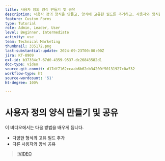 ```yaml
---
title: 사용자 정의 양식 만들기 및 공유
description: 사용자 정의 양식을 만들고, 양식에 고유한 필드를 추가하고, 사용자와 양식을 공유하는 방법을 알아봅니다.
feature: Custom Forms
type: Tutorial
role: Admin, Leader, User
level: Beginner, Intermediate
activity: use
team: Technical Marketing
thumbnail: 335172.png
last-substantial-update: 2024-09-23T00:00:00Z
jira: KT-8909
exl-id: b37334c7-67d0-4359-9537-dc26843582d1
doc-type: video
source-git-commit: d17df7162ccaab6b62db34209f50131927c0a532
workflow-type: ht
source-wordcount: '51'
ht-degree: 100%

---
```


# 사용자 정의 양식 만들기 및 공유

이 비디오에서는 다음 방법을 배우게 됩니다.

* 다양한 형식의 고유 필드 추가
* 다른 사용자와 양식 공유

>[!VIDEO](https://video.tv.adobe.com/v/3420152/?quality=12&learn=on&enablevpops&captions=kor)

